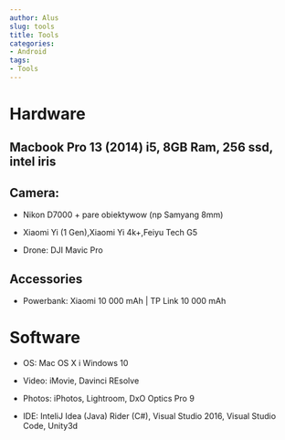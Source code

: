 ```yaml
---
author: Alus
slug: tools
title: Tools
categories:
- Android
tags:
- Tools
---
```

# Hardware
## Macbook Pro 13 (2014) i5, 8GB Ram, 256 ssd, intel iris

## Camera: 
- Nikon D7000 + pare obiektywow (np Samyang 8mm)

- Xiaomi Yi (1 Gen),Xiaomi Yi 4k+,Feiyu Tech G5

- Drone: DJI Mavic Pro
## Accessories


- Powerbank: Xiaomi 10 000 mAh | TP Link 10 000 mAh

# Software

- OS: Mac OS X i Windows 10

- Video: iMovie, Davinci REsolve

- Photos: iPhotos, Lightroom, DxO Optics Pro 9

- IDE: InteliJ Idea (Java) Rider (C#),  Visual Studio 2016, Visual Studio Code, Unity3d

 